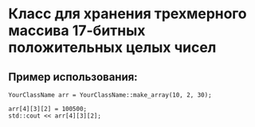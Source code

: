 # Класс для хранения трехмерного массива 17-битных положительных целых чисел
## Пример использования:
```
YourClassName arr = YourClassName::make_array(10, 2, 30);

arr[4][3][2] = 100500;
std::cout << arr[4][3][2];
```
